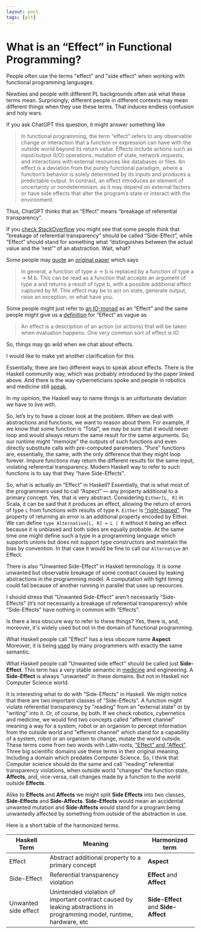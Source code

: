```yaml
---
layout: post
tags: [plt]
---
```


What is an “Effect” in Functional Programming?
==============================================

People often use the terms "effect" and "side effect" when working with functional programming languages.

Newbies and people with different PL backgrounds often ask what these terms mean. Surprisingly, different people in different contexts may mean different things when they use these terms. That induces endless confusion and holy wars.

If you ask ChatGPT this question, it might answer something like

> In functional programming, the term “effect” refers to any observable change or interaction that a function or expression can have with the outside world beyond its return value. Effects include actions such as input/output (I/O) operations, mutation of state, network requests, and interactions with external resources like databases or files. An effect is a deviation from the purely functional paradigm, where a function’s behavior is solely determined by its inputs and produces a predictable output. In contrast, an effect introduces an element of uncertainty or nondeterminism, as it may depend on external factors or have side effects that alter the program’s state or interact with the environment.

Thus, ChatGPT thinks that an “Effect” means “breakage of referential transparency”.

If you [check StackOverflow](https://stackoverflow.com/a/33398273) you might see that some people think that “breakage of referential transparency” should be called “Side-Effect”, while “Effect” should stand for something what “distinguishes between the actual value and the ‘rest’“ of an abstraction. Wait, what?

Some people may [quote](https://stackoverflow.com/a/49132391) an [original paper](http://homepages.inf.ed.ac.uk/wadler/topics/monads.html) which says

> In general, a function of type a → b is replaced by a function of type a → M b. This can be read as a function that accepts an argument of type a and returns a result of type b, with a possible additional effect captured by M. This effect may be to act on state, generate output, raise an exception, or what have you.

Some people might just refer to [an IO-monad](https://typelevel.org/cats-effect/docs/getting-started) as an “Effect” and the same people might give us a [definition](https://typelevel.org/cats-effect/docs/concepts#effects) for “Effect” as vague as

> An effect is a description of an action (or actions) that will be taken when evaluation happens. One very common sort of effect is IO.

So, things may go *wild* when we chat about effects.

I would like to make yet another clarification for this.

Essentially, there are two different ways to speak about effects. There is the Haskell community way, which was probably introduced by the paper linked above. And there is the way cyberneticians spoke and people in robotics and medicine still [speak](https://pubmed.ncbi.nlm.nih.gov/17149592/).

In my opinion, the Haskell way to name things is an unfortunate deviation we have to live with.

So, let’s try to have a closer look at the problem. When we deal with abstractions and functions, we want to reason about them. For example, if we know that some function is “Total”, we may be sure that it would never loop and would always return the same result for the same arguments. So, our runtime might “memoize” the outputs of such functions and even directly substitute calls with pre-computed parameters. “Pure” functions are, essentially, the same, with the only difference that they might loop forever. Impure functions may return the different results for the same input, violating referential transparency. Modern Haskell way to refer to such functions is to say that they “have Side-Effects”.

So, what is actually an “Effect” in Haskell? Essentially, that is what most of the programmers used to call “Aspect” — any property additional to a primary concept. Yes, that *is* very abstract. Considering `Either[L, R]` in Scala, it can be said that it produces an effect, allowing the return of errors of type `L` from functions with results of type `R`. `Either` is [“right-biased”](https://www.scala-lang.org/api/2.12.7/scala/util/Either.html). The property of returning an error is an additional property encoded by Either. We can define `type Alternative[L, R] = L | R` without it being an effect because it is unbiased and both sides are equally probable. At the same time one might define such a type in a programming language which supports unions but does not support type constructors and maintain the bias by convention. In that case it would be fine to call our `Alternative` an Effect.

There is also “Unwanted Side-Effect” in Haskell terminology. It is some unwanted but observable breakage of some contract caused by leaking abstractions in the programming model. A computation with tight timing could fail because of another running in parallel that uses up resources.

I should stress that “Unwanted Side-Effect” aren’t necessarily “Side-Effects" (it’s not necessarily a breakage of referential transparency) while “Side-Effects” have nothing in common with “Effects”.

Is there a less obscure way to refer to these things? Yes, there is, and, moreover, it's widely used but not in the domain of functional programming.

What Haskell people call "Effect" has a less obscure name **Aspect**. Moreover, it is being [used](https://en.wikipedia.org/wiki/Aspect-oriented_programming) by many programmers with exactly the same semantic.

What Haskell people call "Unwanted side effect" should be called just **Side-Effect**.  This term has a very stable semantic in [medicine](https://en.wikipedia.org/wiki/Side_effect) and engineering. A **Side-Effect** is always "unwanted" in these domains. But not in Haskell nor Computer Science world.

It is interesting what to do with "Side-Effects" in Haskell. We might notice that there are two important classes of "Side-Effects". A function might violate referential transparency by "reading" from an "external state" or by "writing" into it. Or, of course, by both. If we check robotics, cybernetics and medicine, we would find two concepts called "afferent channel" meaning a way for a system, robot or an organism to percept information from the outside world and "efferent channel" which stand for a capability of a system, robot or an organism to change, mutate the world outside. These terms come from two words with Latin roots, ["Effect" and "Affect"](https://www.merriam-webster.com/words-at-play/affect-vs-effect-usage-difference). Three big scientific domains use these terms in their original meaning. Including a domain which predates Computer Science. So, I think that Computer science should do the same and call "reading" referential transparency violations, when outside world "changes" the function state, **Affects**, and, vice-versa, call changes made by a function to the world outside **Effects**.

Alike to **Effects** and **Affects** we might split **Side Effects** into two classes, **Side-Effects** and **Side-Affects**. **Side-Effects** would mean an accidental unwanted mutation and **Side-Affects** would stand for a program being unwantedly affected by something from outside of the abstraction in use.

Here is a short table of the harmonized terms.


| Haskell Term         | Meaning                                                                                                                | Harmonized term                     |
| -------------------- | ---------------------------------------------------------------------------------------------------------------------- | ----------------------------------- |
| Effect               | Abstract additional property to a primary concept                                                                      | **Aspect**                          |
| Side-Effect          | Referential transparency violation                                                                                     | **Effect** and **Affect**           |
| Unwanted side effect | Unintended violation of important contract caused by leaking abstractions in programming model, runtime, hardware, etc | **Side-Effect** and **Side-Affect** |
